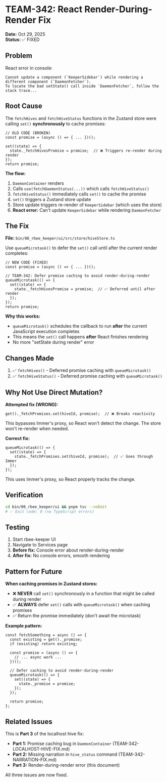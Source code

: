 # TEAM-342: React Render-During-Render Fix

**Date:** Oct 29, 2025  
**Status:** ✅ FIXED

## Problem

React error in console:
```
Cannot update a component (`KeeperSidebar`) while rendering a different component (`DaemonFetcher`). 
To locate the bad setState() call inside `DaemonFetcher`, follow the stack trace...
```

## Root Cause

The `fetchHives` and `fetchHiveStatus` functions in the Zustand store were calling `set()` **synchronously** to cache promises:

```tsx
// OLD CODE (BROKEN)
const promise = (async () => { ... })();

set((state) => {
  state._fetchHivesPromise = promise;  // ❌ Triggers re-render during render
});
return promise;
```

**The flow:**
1. `DaemonContainer` renders
2. Calls `use(fetchDaemonStatus(...))` which calls `fetchHiveStatus()`
3. `fetchHiveStatus()` immediately calls `set()` to cache the promise
4. `set()` triggers a Zustand store update
5. Store update triggers re-render of `KeeperSidebar` (which uses the store)
6. **React error:** Can't update `KeeperSidebar` while rendering `DaemonFetcher`

## The Fix

**File:** `bin/00_rbee_keeper/ui/src/store/hiveStore.ts`

Use `queueMicrotask()` to defer the `set()` call until after the current render completes:

```tsx
// NEW CODE (FIXED)
const promise = (async () => { ... })();

// TEAM-342: Defer promise caching to avoid render-during-render
queueMicrotask(() => {
  set((state) => {
    state._fetchHivesPromise = promise;  // ✅ Deferred until after render
  });
});
return promise;
```

**Why this works:**
- `queueMicrotask()` schedules the callback to run **after** the current JavaScript execution completes
- This means the `set()` call happens **after** React finishes rendering
- No more "setState during render" error

## Changes Made

1. ✅ `fetchHives()` - Deferred promise caching with `queueMicrotask()`
2. ✅ `fetchHiveStatus()` - Deferred promise caching with `queueMicrotask()`

## Why Not Use Direct Mutation?

**Attempted fix (WRONG):**
```tsx
get()._fetchPromises.set(hiveId, promise);  // ❌ Breaks reactivity
```

This bypasses Immer's proxy, so React won't detect the change. The store won't re-render when needed.

**Correct fix:**
```tsx
queueMicrotask(() => {
  set((state) => {
    state._fetchPromises.set(hiveId, promise);  // ✅ Goes through Immer
  });
});
```

This uses Immer's proxy, so React properly tracks the change.

## Verification

```bash
cd bin/00_rbee_keeper/ui && pnpm tsc --noEmit
# ✅ Exit code: 0 (no TypeScript errors)
```

## Testing

1. Start rbee-keeper UI
2. Navigate to Services page
3. **Before fix:** Console error about render-during-render
4. **After fix:** No console errors, smooth rendering

## Pattern for Future

**When caching promises in Zustand stores:**
- ❌ **NEVER** call `set()` synchronously in a function that might be called during render
- ✅ **ALWAYS** defer `set()` calls with `queueMicrotask()` when caching promises
- ✅ Return the promise immediately (don't await the microtask)

**Example pattern:**
```tsx
const fetchSomething = async () => {
  const existing = get()._promise;
  if (existing) return existing;

  const promise = (async () => {
    // ... async work ...
  })();

  // Defer caching to avoid render-during-render
  queueMicrotask(() => {
    set((state) => {
      state._promise = promise;
    });
  });

  return promise;
};
```

## Related Issues

This is **Part 3** of the localhost hive fix:
- **Part 1:** Promise caching bug in `DaemonContainer` (TEAM-342-LOCALHOST-HIVE-FIX.md)
- **Part 2:** Missing narration in `hive_status` command (TEAM-342-NARRATION-FIX.md)
- **Part 3:** Render-during-render error (this document)

All three issues are now fixed.

